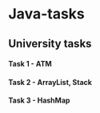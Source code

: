 # Java-tasks
University tasks
---
#### Task 1 - ATM 
#### Task 2 - ArrayList, Stack
#### Task 3 - HashMap
